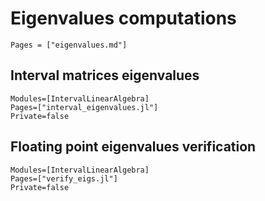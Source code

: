 # Eigenvalues computations

```@index
Pages = ["eigenvalues.md"]
```

## Interval matrices eigenvalues

```@autodocs
Modules=[IntervalLinearAlgebra]
Pages=["interval_eigenvalues.jl"]
Private=false
```

## Floating point eigenvalues verification

```@autodocs
Modules=[IntervalLinearAlgebra]
Pages=["verify_eigs.jl"]
Private=false
```

